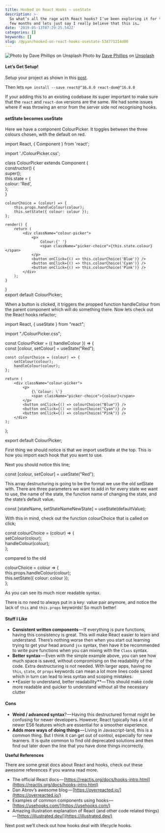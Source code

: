 ```yaml
---
title: Hooked on React Hooks — useState
description: >-
  So what’s all the rage with React hooks? I’ve been exploring it for the past
  few months and lets just say I really believe that this is…
date: '2019-05-13T07:29:25.542Z'
categories: []
keywords: []
slug: /@pyan/hooked-on-react-hooks-usestate-53d771214d80
---
```


![Photo by [Dave Phillips](https://unsplash.com/@teracomp?utm_source=medium&utm_medium=referral) on [Unsplash](https://unsplash.com?utm_source=medium&utm_medium=referral)](https://cdn-images-1.medium.com/max/800/0*0G-DQYbrauyBSwGA)
Photo by [Dave Phillips](https://unsplash.com/@teracomp?utm_source=medium&utm_medium=referral) on [Unsplash](https://unsplash.com?utm_source=medium&utm_medium=referral)

#### Let’s Get Setup!

Setup your project as shown in this [post](https://hackernoon.com/reacting-to-react-js-10ff1d50a36c).

Then lets `npm install --save react@^16.8.0 react-dom@^16.8.0`

If your adding this to an existing codebase its super important to make sure that the `react` and `react-dom` versions are the same. We had some issues where if was throwing an error from the server side not recognising hooks.

#### setState becomes useState

Here we have a component ColourPicker. It toggles between the three colours chosen, with the default on red.

import React, { Component } from 'react';

import './ColourPicker.css';

class ColourPicker extends Component {  
    constructor() {  
        super();  
        this.state = {  
            colour: 'Red',  
        };  
    }  
      
    colourChoice = (colour) => {  
        this.props.handleColour(colour);  
        this.setState({ colour: colour });  
    };  
      
    render() {  
        return (  
            <div className="colour-picker">  
                <p>  
                    Colour:{' '}  
                    <span className="picker-choice">{this.state.colour}</span>  
                </p>  
                <button onClick={() => this.colourChoice('Blue')} />  
                <button onClick={() => this.colourChoice('Cyan')} />  
                <button onClick={() => this.colourChoice('Pink')} />  
            </div>  
        );  
    }  
}  
export default ColourPicker;

When a button is clicked, it triggers the propped function handleColour from the parent component which will do something there. Now lets check out the React hooks refactor;

import React, { useState } from "react";

import "./ColourPicker.css";

const ColourPicker = ({ handleColour }) => {  
    const \[colour, setColour\] = useState("Red");

    const colourChoice = (colour) => {  
        setColour(colour);  
        handleColour(colour);  
    };

    return (  
        <div className="colour-picker">  
            <p>  
                {\`Colour: \`}  
                <span className="picker-choice">{colour}</span>  
            </p>  
            <button onClick={() => colourChoice("Blue")} />  
            <button onClick={() => colourChoice("Cyan")} />  
            <button onClick={() => colourChoice("Pink")} />  
        </div>  
    );  
};

export default ColourPicker;

First thing we should notice is that we import useState at the top. This is how you import each hook that you want to use.

Next you should notice this line;

const \[colour, setColour\] = useState("Red");

This array destructuring is going to be the format we use the old setState with. There are three parameters we want to add in for every state we want to use, the name of the state, the function name of changing the state, and the state’s default value.

const \[stateName, setStateNameNewState\] = useState(defaultValue);

With this in mind, check out the function colourChoice that is called on click;

const colourChoice = (colour) => {  
    setColour(colour);  
    handleColour(colour);  
};

compared to the old

colourChoice = colour => {  
        this.props.handleColour(colour);  
        this.setState({ colour: colour });  
    };

As you can see its much nicer readable syntax.

There is no need to always put in a key: value pair anymore, and notice the lack of `this` and `this.props` keywords! So much better!

#### Stuff I Like

*   **Consistent written components** — If everything is pure functions, having this consistency is great. This will make React easier to learn and understand. There’s nothing worse then when you start out learning trying to get your head around `jsx` syntax, then have it be recommended to write pure functions when you can mixing with the `Class` syntax.
*   **Better syntax** — Even with the simple example above, you can see how much space is saved, without compromising on the readability of the code. Extra destructuring is not needed. With larger apps, having no `this`, `state`, or `props` keywords can mean a lot more lines code saved which in turn can lead to less syntax and scoping mistakes.
*   **Easier to understand, better readability **— This should make code more readable and quicker to understand without all the necessary clutter

#### Cons

*   **Weird / advanced syntax**? — Having this destructured format might be confusing for newer developers. However, React typically has a lot of newer ES6 features which are essential for a smoother experience.
*   **Adds more ways of doing things** — Living in Javascript-land, this is a common thing. But I think it can get out of control, especially for new learners. It is quite common to find old deprecated solutions and then find out later down the line that you have done things incorrectly.

**Useful References**

There are some great docs about React and hooks, check out these awesome references if you wanna read more.

*   The official React docs — [https://reactjs.org/docs/hooks-intro.html](https://reactjs.org/docs/hooks-intro.html)
*   Dan Abrov’s awesome blog — [https://overreacted.io/](https://overreacted.io/)
*   Examples of common components using hooks — [https://usehooks.com/](https://usehooks.com/)
*   Amazing illustration explanation of React (and other code related things) — [https://illustrated.dev/](https://illustrated.dev/)

Next post we’ll check out how hooks deal with lifecycle hooks.